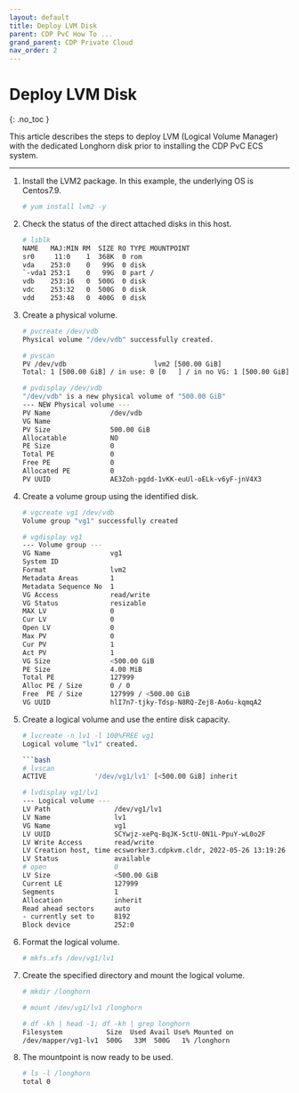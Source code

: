 ```yaml
---
layout: default
title: Deploy LVM Disk
parent: CDP PvC How To ...
grand_parent: CDP Private Cloud
nav_order: 2
---
```


# Deploy LVM Disk
{: .no_toc }

This article describes the steps to deploy LVM (Logical Volume Manager) with the dedicated Longhorn disk prior to installing the CDP PvC ECS system.

---

1. Install the LVM2 package. In this example, the underlying OS is Centos7.9.

    ```bash
    # yum install lvm2 -y
    ```

2. Check the status of the direct attached disks in this host.

    ```bash
    # lsblk
    NAME   MAJ:MIN RM  SIZE RO TYPE MOUNTPOINT
    sr0     11:0    1  368K  0 rom  
    vda    253:0    0   99G  0 disk 
    `-vda1 253:1    0   99G  0 part /
    vdb    253:16   0  500G  0 disk 
    vdc    253:32   0  500G  0 disk 
    vdd    253:48   0  400G  0 disk 
    ```

3. Create a physical volume.

    ```bash
    # pvcreate /dev/vdb
    Physical volume "/dev/vdb" successfully created.
    ```

    ```bash
    # pvscan
    PV /dev/vdb                      lvm2 [500.00 GiB]
    Total: 1 [500.00 GiB] / in use: 0 [0   ] / in no VG: 1 [500.00 GiB]
    ```

    ```bash
    # pvdisplay /dev/vdb
    "/dev/vdb" is a new physical volume of "500.00 GiB"
    --- NEW Physical volume ---
    PV Name               /dev/vdb
    VG Name               
    PV Size               500.00 GiB
    Allocatable           NO
    PE Size               0   
    Total PE              0
    Free PE               0
    Allocated PE          0
    PV UUID               AE3Zoh-pgdd-1vKK-euUl-oELk-v6yF-jnV4X3
    ```  

4. Create a volume group using the identified disk.

    ```bash  
    # vgcreate vg1 /dev/vdb
    Volume group "vg1" successfully created
    ```  
  
    ```bash 
    # vgdisplay vg1
    --- Volume group ---
    VG Name               vg1
    System ID             
    Format                lvm2
    Metadata Areas        1
    Metadata Sequence No  1
    VG Access             read/write
    VG Status             resizable
    MAX LV                0
    Cur LV                0
    Open LV               0
    Max PV                0
    Cur PV                1
    Act PV                1
    VG Size               <500.00 GiB
    PE Size               4.00 MiB
    Total PE              127999
    Alloc PE / Size       0 / 0   
    Free  PE / Size       127999 / <500.00 GiB
    VG UUID               hlI7n7-tjky-Tdsp-N8RQ-Zej8-Ao6u-kqmqA2
    ```
 
 5. Create a logical volume and use the entire disk capacity.
 
    ```bash
    # lvcreate -n lv1 -l 100%FREE vg1
    Logical volume "lv1" created.   
    
    ```bash  
    # lvscan
    ACTIVE            '/dev/vg1/lv1' [<500.00 GiB] inherit
    ```
    
    ```bash  
    # lvdisplay vg1/lv1
    --- Logical volume ---
    LV Path                /dev/vg1/lv1
    LV Name                lv1
    VG Name                vg1
    LV UUID                SCYwjz-xePq-BqJK-5ctU-0N1L-PpuY-wL0o2F
    LV Write Access        read/write
    LV Creation host, time ecsworker3.cdpkvm.cldr, 2022-05-26 13:19:26 +0800
    LV Status              available
    # open                 0
    LV Size                <500.00 GiB
    Current LE             127999
    Segments               1
    Allocation             inherit
    Read ahead sectors     auto
    - currently set to     8192
    Block device           252:0
    ```  

 6. Format the logical volume.

    ```bash
    # mkfs.xfs /dev/vg1/lv1
    ```

 7. Create the specified directory and mount the logical volume.
 
    ```bash          
    # mkdir /longhorn
    ```    
    
    ```bash
    # mount /dev/vg1/lv1 /longhorn
    ```
    
    ```bash
    # df -kh | head -1; df -kh | grep longhorn
    Filesystem           Size  Used Avail Use% Mounted on
    /dev/mapper/vg1-lv1  500G   33M  500G   1% /longhorn
    ```
    
 8. The mountpoint is now ready to be used.
 
    ```bash
    # ls -l /longhorn
    total 0
    ```

